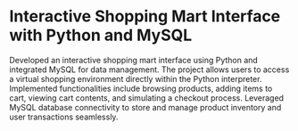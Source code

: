 # Interactive Shopping Mart Interface with Python and MySQL
Developed an interactive shopping mart interface using Python and integrated MySQL for data management. The project allows users to access a virtual shopping environment directly within the Python interpreter. Implemented functionalities include browsing products, adding items to cart, viewing cart contents, and simulating a checkout process. Leveraged MySQL database connectivity to store and manage product inventory and user transactions seamlessly.

